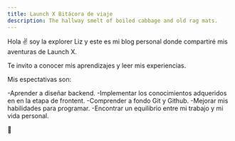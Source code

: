 ```yaml
---
title: Launch X Bitácora de viaje
description: The hallway smelt of boiled cabbage and old rag mats.
---
```


Hola ✌️  soy la explorer Liz y este es mi blog personal donde compartiré mis aventuras de Launch X.

Te invito a conocer mis aprendizajes y leer mis experiencias.

Mis espectativas son:

-Aprender a diseñar backend.
-Implementar los conocimientos adqueridos en en la etapa de frontent.
-Comprender a fondo Git y Github.
-Mejorar mis habilidades para programar.
-Encontrar un equilibrio entre mi trabajo y mi vida personal.

🚀
